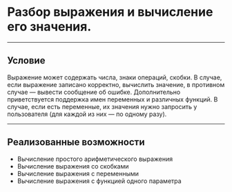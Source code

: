 # Разбор выражения и вычисление его значения. 

---

## Условие
Выражение может содержать числа, знаки операций, скобки. В случае, если выражение записано корректно, вычислить значение, в противном случае — вывести сообщение об ошибке.
Дополнительно приветствуется поддержка имен переменных и различных функций. В случае, если есть переменные, их значения нужно запросить у пользователя (для каждой из них — по одному разу).

---

## Реализованные возможности

- Вычисление простого арифметического выражения
- Вычисление выражения со скобками
- Вычисление выражения с переменными
- Вычисление выражения с функцией одного параметра

